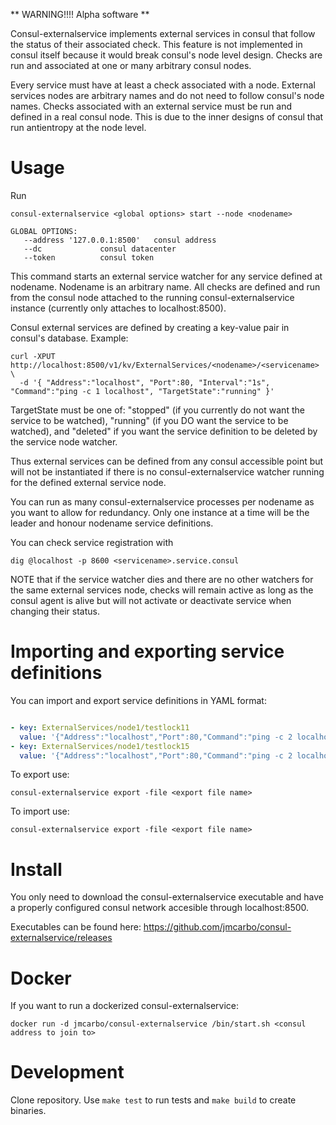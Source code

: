 ** WARNING!!!! Alpha software **

Consul-externalservice implements external services in consul that follow
the status of their associated check.  This feature is not implemented in consul itself because it would
break consul's node level design. Checks are run and associated at one or many arbitrary consul nodes.

Every service must have at least a check associated with a node. External services nodes are arbitrary names and do not 
need to follow consul's node names. Checks associated with an external service must be run and defined in a real consul node.
This is due to the inner designs of consul that run antientropy at the node level.

Usage
=====

Run

```shell
consul-externalservice <global options> start --node <nodename>

GLOBAL OPTIONS:
   --address '127.0.0.1:8500'	consul address
   --dc 			consul datacenter
   --token 			consul token
```

This command starts an external service watcher for any service defined at nodename. Nodename is an arbitrary name. All checks are defined and run
from the consul node attached to the running consul-externalservice instance (currently only attaches to localhost:8500).

Consul external services are defined by creating a key-value pair in consul's database. Example:

```
curl -XPUT http://localhost:8500/v1/kv/ExternalServices/<nodename>/<servicename> \
  -d '{ "Address":"localhost", "Port":80, "Interval":"1s", "Command":"ping -c 1 localhost", "TargetState":"running" }'
```

TargetState must be one of:
"stopped" (if you currently do not want the service to be watched), "running" (if
you DO want the service to be watched), and "deleted" if you want the service
definition to be deleted by the service node watcher. 

Thus external services can be defined from any consul accessible point but will not be instantiated if there is no consul-externalservice watcher running for
the defined external service node.

You can run as many consul-externalservice processes per nodename as you want to allow for redundancy. Only one instance at a time will be the leader and honour
nodename service definitions.

You can check service registration with

```
dig @localhost -p 8600 <servicename>.service.consul
```

NOTE that if the service watcher dies and there are no other watchers for the same external services node, checks will remain active as long as the consul
agent is alive but will not activate or deactivate service when changing their status.

Importing and exporting service definitions
===========================================

You can import and export service definitions in YAML format:

```yaml

- key: ExternalServices/node1/testlock11
  value: '{"Address":"localhost","Port":80,"Command":"ping -c 2 localhost","State":"","Interval":"1s","TargetState":"running"}'
- key: ExternalServices/node1/testlock15
  value: '{"Address":"localhost","Port":80,"Command":"ping -c 2 localhost","State":"","Interval":"2s","TargetState":"stopped"}'
```
To export use:

```
consul-externalservice export -file <export file name>
```

To import use:

```
consul-externalservice export -file <export file name>
```

Install
=======

You only need to download the consul-externalservice executable and have a properly configured consul network accesible through localhost:8500.

Executables can be found here: https://github.com/jmcarbo/consul-externalservice/releases

Docker
======

If you want to run a dockerized consul-externalservice:

```
docker run -d jmcarbo/consul-externalservice /bin/start.sh <consul address to join to>
```

Development
===========

Clone repository. Use `make test` to run tests and `make build` to create binaries.
